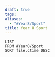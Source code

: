 ```yaml
---
draft: true
tags: 
aliases:
  - "#Year8/Sport"
title: Year 8 Sport
---
```

```dataview
LIST
FROM #Year8/Sport  
SORT file.ctime DESC
```
